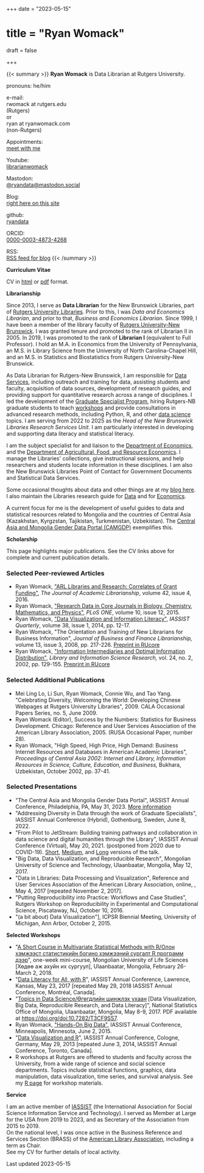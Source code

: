 +++
date = "2023-05-15"
# title = "Ryan Womack"
draft = false

+++

{{< summary >}}
**Ryan Womack** is Data Librarian at Rutgers University.

pronouns: he/him

e-mail:\
rwomack at rutgers.edu\
(Rutgers)\
or\
ryan at ryanwomack.com\
(non-Rutgers)

Appointments:\
 [meet with me](https://libcal.rutgers.edu/appointments/ryanwomack/)
 
Youtube:\
 [librarianwomack](https://www.youtube.com/librarianwomack/)

Mastodon:\
 [@ryandata@mastodon.social](https://mastodon.social/@ryandata/)
 
Blog:\
[right here on this site](https://ryanwomack.com/blog)

github:\
 [ryandata](https://github.com/ryandata/)

ORCID:\
 [0000-0003-4873-4268](https://orcid.org/0000-0003-4873-4268)

RSS:\
 [RSS feed for blog](https://ryanwomack.com/blog/index.xml) {{< /summary >}}



**Curriculum Vitae**

CV in [html](https://ryanwomack.com/rwomackcv.html) or
[pdf](https://ryanwomack.com/rwomackcv.pdf) format.

**Librarianship**

Since 2013, I serve as **Data Librarian** for the New Brunswick
Libraries, part of [Rutgers University
Libraries](https://www.libraries.rutgers.edu/). Prior to this, I was
*Data and Economics Librarian*, and prior to that, *Business and Economics
Librarian*. Since 1999, I have been a member of the library faculty of
[Rutgers University-New Brunswick](https://newbrunswick.rutgers.edu/). I
was granted tenure and promoted to the rank of Librarian II in 2005. In
2019, I was promoted to the rank of **Librarian I** (equivalent to Full
Professor). I hold an M.A. in Economics from the University of
Pennsylvania, an M.S. in Library Science from the University of North
Carolina-Chapel Hill, and an M.S. in Statistics and Biostatistics from
Rutgers University-New Brunswick.

As Data Librarian for Rutgers-New Brunswick, I am responsible for [Data Services](https://libguides.rutgers.edu/data),
including outreach and training for data, assisting students and faculty, acquisition of data sources, development of research guides, and
providing support for quantitative research across a range of
disciplines. I led the development of the [Graduate Specialist Program](https://libguides.rutgers.edu/graduatespecialist), hiring Rutgers-NB graduate students to teach [workshops](https://libcal.rutgers.edu/nblworkshops) and provide consultations in advanced research methods, including Python, R, and other [data science](https://libguides.rutgers.edu/datascience) topics. I am serving from 2022 to 2025 as the *Head of the New Brunswick Libraries Research Services Unit*. I am particularly interested in developing and supporting data literacy and statistical literacy.

I am the subject specialist for and liaison to the [Department of
Economics](https://economics.rutgers.edu/), and the [Department of
Agricultural, Food, and Resource Economics](https://dafre.rutgers.edu/).
I manage the Libraries' collections, give instructional sessions, and
help researchers and students locate information in these disciplines. I am also the New Brunswick Libraries Point of Contact for Government Documents and Statistical Data Services.

Some occasional thoughts about data and other things are at my [blog here](https://ryanwomack.com/blog). I also maintain the Libraries research guide for
[Data](https://libguides.rutgers.edu/data) and for [Economics](https://libguides.rutgers.edu/economics).

A current focus for me is the development of useful guides to data and statistical resources related to Mongolia and the countries of Central Asia (Kazakhstan, Kyrgzstan, Tajikistan, Turkmenistan, Uzbekistan).
The [Central Asia and Mongolia Gender Data Portal (CAMGDP)](https://camgdp.org) exemplifies this.

**Scholarship**

This page highlights major publications. See the CV links above for
complete and current publication details.

### **Selected Peer-reviewed Articles**

-   Ryan Womack, ["ARL Libraries and Research: Correlates of Grant
    Funding"](https://dx.doi.org/10.1016/j.acalib.2016.06.006), *The
    Journal of Academic Librarianship*, volume 42, issue 4, 2016.
-   Ryan Womack, ["Research Data in Core Journals in Biology, Chemistry,
    Mathematics, and
    Physics"](https://dx.doi.org/10.1371/journal.pone.0143460), *PLoS
    ONE*, volume 10, issue 12, 2015.
-   Ryan Womack, ["Data Visualization and Information
    Literacy"](https://doi.org/10.29173/iq619),
    *IASSIST Quarterly*, volume 38, issue 1, 2014, pp. 12-17.
-   Ryan Womack, "The Orientation and Training of New Librarians for
    Business Information", *Journal of Business and Finance
    Librarianship,* volume 13, issue 3, 2008, pp. 217-226. [Preprint in
    RUcore](https://dx.doi.org/doi:10.7282/T3SN0BKJ)
-   Ryan Womack, ["Information Intermediaries and Optimal Information
    Distribution"](https://dx.doi.org/10.1016/S0740-8188(02)00109-3),
    *Library and Information Science Research,* vol. 24, no. 2, 2002,
    pp. 129-155. [Preprint in
    RUcore](https://dx.doi.org/doi:10.7282/T3765CQ6)

### **Selected Additional Publications**

-   Mei Ling Lo, Li Sun, Ryan Womack, Connie Wu, and Tao Yang.
    "Celebrating Diversity, Welcoming the World: Developing Chinese
    Webpages at Rutgers University Libraries", 2009. CALA Occasional
    Papers Series, no. 5, June 2009.
-   Ryan Womack (Editor), Success by the Numbers: Statistics for
    Business Development. Chicago: Reference and User Services
    Association of the American Library Association, 2005. (RUSA
    Occasional Paper, number 28).
-   Ryan Womack, "High Speed, High Price, High Demand: Business Internet
    Resources and Databases in American Academic Libraries",
    *Proceedings of Central Asia 2002: Internet and Library, Information
    Resources in Science, Culture, Education, and Business,* Bukhara,
    Uzbekistan, October 2002, pp. 37-41.

### **Selected Presentations**

-   "The Central Asia and Mongolia Gender Data Portal", IASSIST Annual Conference, Philadelphia, PA, May 31, 2023.  [More information](https://ryanwomack.com/camgdp/)
-   "Addressing Diversity in Data through the work of Graduate Specialists", IASSIST Annual Conference (Hybrid), Gothenburg, Sweden, June 8, 2022.
-   "From Pilot to JetStream: Building training pathways and collaboration in data science and digital humanities through the Library", IASSIST Annual Conference (Virtual), May 20, 2021. (postponed from 2020 due to COVID-19). [Short](https://www.youtube.com/watch?v=S6DfG0posjg), [Medium](https://www.youtube.com/watch?v=32AjyZjv7FQ%7C%7Cmedium), and [Long](https://www.youtube.com/watch?v=vEKGsUVWsh4) versions of the talk.
-   "Big Data, Data Visualization, and Reproducible Research", Mongolian University of Science and Technology, Ulaanbaatar, Mongolia, May 12, 2017.
-   "Data in Libraries: Data Processing and Visualization", Reference and User Services Association of the American Library Association, online, , May 4, 2017 \[repeated November 2, 2017\].
-   "Putting Reproducibility into Practice: Workflows and Case Studies", Rutgers Workshop on Reproducibility in Experimental and Computational Science, Piscataway, NJ, October 10, 2016.
-   "(a bit about) Data Visualization"], ICPSR Biennial Meeting, University of Michigan, Ann Arbor, October 2, 2015.

**Selected Workshops**

-   "[A Short Course in Multivariate Statistical Methods with R/Олон
    хэмжээст статистикийн богино хэмжээний сургалт R программ
    дээр](https://github.com/ryandata/multivariate)", one-week
    mini-course, Mongolian University of Life Sciences \[Хөдөө аж ахуйн
    их сургуул\], Ulaanbaatar, Mongolia, February 26-March 2, 2018.
-   "[Data Literacy for All, with
    R](https://github.com/ryandata/dataliteracyforall)", IASSIST Annual
    Conference, Lawrence, Kansas, May 23, 2017 \[repeated May 29, 2018
    IASSIST Annual Conference, Montréal, Canada\].
-   "[Topics in Data Science/Өгөгдлийн шинжлэх
    ухаан](https://doi.org/doi:10.7282/T3CF9SS7) \[Data Visualization,
    Big Data, Reproducible Research, and Data Literacy\]", National
    Statistics Office of Mongolia, Ulaanbaatar, Mongolia, May 8-9, 2017.
    PDF available at <https://doi.org/doi:10.7282/T3CF9SS7>.
-   Ryan Womack, ["Hands-On Big
    Data"](https://github.com/ryandata/bigdata), IASSIST Annual
    Conference, Minneapolis, Minnesota, June 2, 2015.
-   "[Data Visualization and
    R](https://ryanwomack.com/IASSIST/DataViz/IASSIST.htm)", IASSIST
    Annual Conference, Cologne, Germany, May 29, 2013 \[repeated June 3,
    2014, IASSIST Annual Conference, Toronto, Canada\].
-   R workshops at Rutgers are offered to students and faculty across
    the University, from a wide range of science and social science
    departments. Topics include statistical functions, graphics, data
    manipulation, data visualization, time series, and survival
    analysis. See my [R page](https://libguides.rutgers.edu/data_R) for
    workshop materials.

**Service**

I am an active member of [IASSIST](https://www.iassistdata.org/) (the
International Association for Social Science Information Service and
Technology).  I served as Member at Large for the USA from 2019 to 2023, and as Secretary of the Association from 2015 to 2019.\
On the national level, I was once active in the Business Reference and
Services Section (BRASS) of the [American Library
Association](https://www.ala.org/), including a term as Chair.\
See my CV for further details of local activity.

Last updated 2023-05-15
